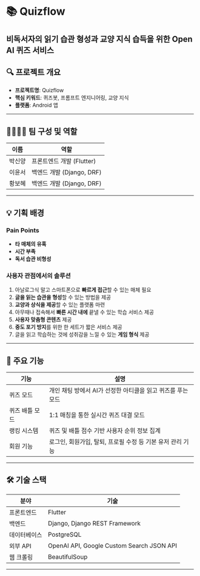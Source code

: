 # 📚 Quizflow

**비독서자의 읽기 습관 형성과 교양 지식 습득을 위한 Open AI 퀴즈 서비스**
---

## 🔍 프로젝트 개요
- **프로젝트명**: Quizflow  
- **핵심 키워드**: 퀴즈봇, 프롬프트 엔지니어링, 교양 지식  
- **플랫폼**: Android 앱  
---

## 👨‍👩‍👧‍👦 팀 구성 및 역할

| 이름 | 역할 |
|------|------|
| 박신양 | 프론트엔드 개발 (Flutter) |
| 이윤서 | 백엔드 개발 (Django, DRF) |
| 황보혜 | 백엔드 개발 (Django, DRF) |
---

## 💡 기획 배경

### Pain Points

- **타 매체의 유혹**
- **시간 부족**
- **독서 습관 비형성**

### 사용자 관점에서의 솔루션
1. 아날로그식 말고 스마트폰으로 **빠르게 접근**할 수 있는 매체 필요
2. **글을 읽는 습관을 형성**할 수 있는 방법을 제공
3. **교양과 상식을 제공**할 수 있는 플랫폼 마련
4. 아무때나 접속해서 **빠른 시간 내에** 끝낼 수 있는 학습 서비스 제공
5. **사용자 맞춤형 콘텐츠** 제공
6. **중도 포기 방지**를 위한 한 세트가 짧은 서비스 제공
7. 글을 읽고 학습하는 것에 성취감을 느낄 수 있는 **게임 형식** 제공


---

## 🧩 주요 기능

| 기능 | 설명 |
|------|------|
| 퀴즈 모드 | 개인 채팅 방에서 AI가 선정한 아티클을 읽고 퀴즈를 푸는 모드 |
| 퀴즈 배틀 모드 | 1:1 매칭을 통한 실시간 퀴즈 대결 모드 |
| 랭킹 시스템 | 퀴즈 및 배틀 점수 기반 사용자 순위 정보 집계 |
| 회원 기능 | 로그인, 회원가입, 탈퇴, 프로필 수정 등 기본 유저 관리 기능 |



---

## 🛠 기술 스택

| 분야 | 기술 |
|------|------|
| 프론트엔드 | Flutter |
| 백엔드 | Django, Django REST Framework |
| 데이터베이스 | PostgreSQL |
| 외부 API | OpenAI API, Google Custom Search JSON API |
| 웹 크롤링 | BeautifulSoup |

---

